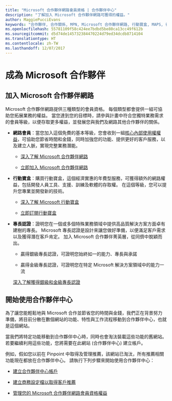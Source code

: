 ```yaml
---
title: "Microsoft 合作夥伴網路會員資格 | 合作夥伴中心"
description: "了解加入 Microsoft 合作夥伴網路可獲得的權益。"
author: MaggiePucciEvans
keywords: "合作夥伴, 合作關係, MPN, Microsoft 合作夥伴網路, 行動寶盒, MAPS, 行動寶盒訂閱, 權益, MPN 權益, 會員資格"
ms.openlocfilehash: 55781109f58c424ee7bdbd5be80ca13cc49f612b
ms.sourcegitcommit: d5d74de145732384470224d79ed34dcdb8714104
ms.translationtype: HT
ms.contentlocale: zh-TW
ms.lasthandoff: 12/07/2017
---
```

# <a name="partner-with-microsoft"></a>成為 Microsoft 合作夥伴

## <a name="join-the-microsoft-partner-network"></a>加入 Microsoft 合作夥伴網路

Microsoft 合作夥伴網路提供三種類型的會員資格。 每個類型都會提供一組可協助您拓展業務的權益。 當您達到您的目標時，請參與計畫中符合您獨特業務需求的會員等級，以便存取更多權益，並發展您與我們及網路其他合作夥伴的關係。

-   **網路會員**：當您加入這個免費的基本等級，您會收到一組[核心內部使用權權益](https://partner.microsoft.com/membership/core-benefits)，可協助您節省時間和金錢，同時加強您的功能、提供更好的客戶服務，以及建立人脈，實現完整業務潛能。

    -   [深入了解 Microsoft 合作夥伴網路](https://partner.microsoft.com/membership/how-it-works)

    -   [立即加入 Microsoft 合作夥伴網路](https://partners.microsoft.com/PartnerProgram/simplifiedenrollment.aspx)

-   **行動寶盒**：購買行動寶盒，這個經濟實惠的年費型服務，可獲得額外的網路權益，包括開發人員工具、支援、訓練及軟體的存取權。 在這個等級，您可以提升您專業並開發新的技術。

    -   [深入了解 Microsoft 行動寶盒](https://partner.microsoft.com/membership/action-pack)

    -   [立即訂閱行動寶盒](mpn-get-action-pack.md)

-   **專長認證**：證明您在一個或多個特殊業務領域中提供高品質解決方案方面卓有建樹的專長。 Microsoft 專長認證是設計來讓您做好準備，以便滿足客戶需求以及獲得潛在客戶肯定。 加入 Microsoft 合作夥伴菁英層，從同儕中脫穎而出。

    -   贏得銀級專長認證，可證明您始終如一的能力、專長與承諾

    -   贏得金級專長認證，可證明您在特定 Microsoft 解決方案領域中的能力一流

    [深入了解獲得銀級和金級專長認證](https://partner.microsoft.com/membership/competencies)

   
## <a name="get-started-with-partner-center"></a>開始使用合作夥伴中心

為了讓您能輕鬆地與 Microsoft 合作並節省您的時間與金錢，我們正在背景努力準備，將目前分散在數個網站的功能、特性與工作流程移動到合作夥伴中心，也就是這個網站。 

當我們將特定功能移動到合作夥伴中心時，同時也會淘汰裝載這些功能的舊網站。 若要繼續利用這些功能，您將需要在此網站 (合作夥伴中心) 建立帳戶。 

例如，假如您以前在 Pinpoint 中取得及管理推薦，該網站已淘汰，所有推薦相關功能現在都放在合作夥伴中心。 請執行下列步驟來開始使用合作夥伴中心：   

-   [建立合作夥伴中心帳戶](mpn-create-a-partner-center-account.md)

-   [建立商務設定檔以取得客戶推薦](create-a-marketing-profile.md)

-   [管理您的 Microsoft 合作夥伴網路會員資格權益](manage-your-partner-network-benefits.md)

